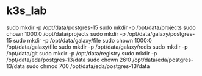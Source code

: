# k3s_lab
sudo mkdir -p /opt/data/postgres-15
sudo mkdir -p /opt/data/projects
sudo chown 1000:0 /opt/data/projects
sudo mkdir -p /opt/data/galaxy/postgres-15
sudo mkdir -p /opt/data/galaxy/file
sudo chown 1000:0 /opt/data/galaxy/file
sudo mkdir -p /opt/data/galaxy/redis
sudo mkdir -p /opt/data/git
sudo mkdir -p /opt/data/registry
sudo mkdir -p /opt/data/eda/postgres-13/data
sudo chown 26:0 /opt/data/eda/postgres-13/data
sudo chmod 700 /opt/data/eda/postgres-13/data